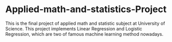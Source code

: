 # Applied-math-and-statistics-Project
This is the final project of applied math and statistic subject at University of Science. This project implements Linear Regression and Logistic Regression, which are two of famous machine learning method nowadays.
